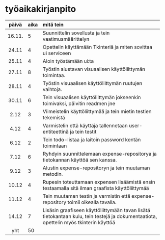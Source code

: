 # työaikakirjanpito

| päivä | aika | mitä tein  |
| :----:|:-----| :-----|
| 16.11.| 5    | Suunnittelin sovellusta ja tein vaatimusmäärittelyn |
| 24.11 |4     | Opettelin käyttämään Tkinteriä ja miten sovittaa ui serviceen|
| 25.11 |4     | Aloin työstämään ui:ta|
| 27.11 |8     | Työstin alustavan visuaalisen käyttöliittymän toimintaa.|
| 28.11 |4     | Työstin visuaalisen käyttöliittymän ruutujen vaihtoja.|
| 30.11 |6     | Tein visuaalisen käyttöliittymän jokseenkin toimivaksi, päivitin readmen jne |
| 2.12  |3     | Viimeistelin käyttöliittymää ja tein mietin testien tekemistä|
| 4.12  |4     | Varmistelin että käyttäjä tallennetaan user-entiteettinä ja tein testit|
| 6.12  |2     | Tein todo-listaa ja laitoin password kentän toimintaan|
| 7.12  |6     | Ryhdyin suunnittelemaan expense-repositorya ja tietokannan käyttöä sen kanssa.|
| 9.12  |3     | Alustin expense-repositoryn ja tein muutaman metodin.|
| 10.12 |4     | Rupesin toteuttamaan expensen lisäämistä ensin testaamalla sitä ilman graafista käyttöliittymää|
| 11.12 |4     | Tein muutaman testin ja varmistin että expense-repository toimii oikealla tavalla.|
| 14.12 |7     | Lisäsin graafiseen käyttöliittymään tavan lisätä tietokantaan kulu, tein testejä ja dokumentaatiota, opettelin myös tkinterin käyttöä|
| yht   | 50    | | 
